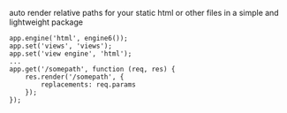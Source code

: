 auto render relative paths for your static html or other files in a simple and lightweight package

```
app.engine('html', engine6());
app.set('views', 'views');
app.set('view engine', 'html');
...
app.get('/somepath', function (req, res) {
    res.render('/somepath', {
        replacements: req.params
    });
});
```